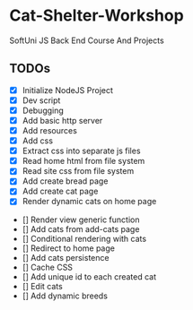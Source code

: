 # Cat-Shelter-Workshop
SoftUni JS Back End Course And Projects

## TODOs
 - [x] Initialize NodeJS Project
 - [x] Dev script
 - [x] Debugging
 - [x] Add basic http server
 - [x] Add resources
 - [x] Add css
 - [x] Extract css into separate js files
 - [x] Read home html from file system
 - [x] Read site css from file system
 - [x] Add create bread page
 - [x] Add create cat page
 - [x] Render dynamic cats on home page
 - [] Render view generic function
 - [] Add cats from add-cats page
 - [] Conditional rendering with cats
 - [] Redirect to home page
 - [] Add cats persistence
 - [] Cache CSS
 - [] Add unique id to each created cat
 - [] Edit cats
 - [] Add dynamic breeds